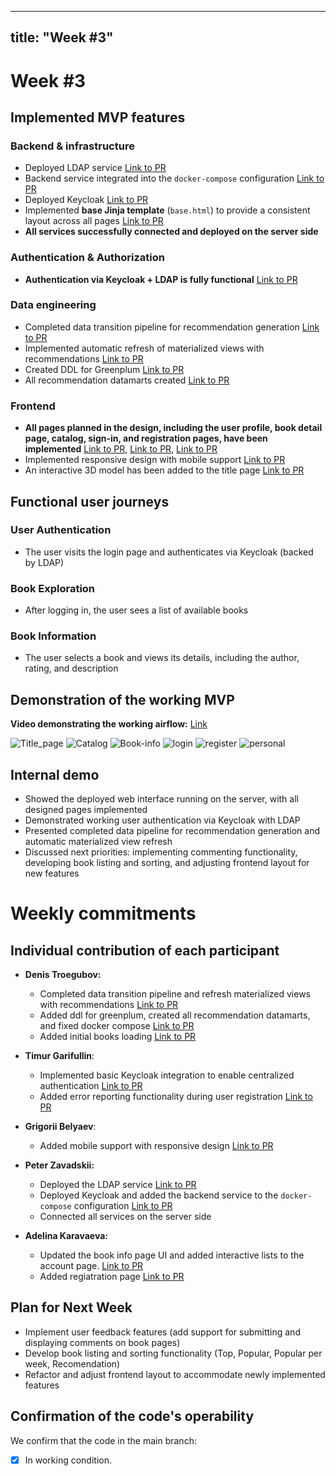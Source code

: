 
---
title: "Week #3"
---

# **Week #3**

## Implemented MVP features


### Backend & infrastructure
- Deployed LDAP service [Link to PR](https://github.com/IU-Capstone-Project-2025/Recommendation-System/pull/23)
- Backend service integrated into the `docker-compose` configuration [Link to PR](https://github.com/IU-Capstone-Project-2025/Recommendation-System/pull/21)
- Deployed Keycloak [Link to PR](https://github.com/IU-Capstone-Project-2025/Recommendation-System/pull/21)
- Implemented **base Jinja template** (`base.html`) to provide a consistent layout across all pages [Link to PR](https://github.com/IU-Capstone-Project-2025/Recommendation-System/pull/17)
- **All services successfully connected and deployed on the server side**

### Authentication & Authorization
- **Authentication via Keycloak + LDAP is fully functional** [Link to PR](https://github.com/IU-Capstone-Project-2025/Recommendation-System/pull/30)


### Data engineering
- Completed data transition pipeline for recommendation generation [Link to PR](https://github.com/IU-Capstone-Project-2025/Recommendation-System/pull/25)
- Implemented automatic refresh of materialized views with recommendations [Link to PR](https://github.com/IU-Capstone-Project-2025/Recommendation-System/pull/25)
- Created DDL for Greenplum [Link to PR](https://github.com/IU-Capstone-Project-2025/Recommendation-System/pull/19)
- All recommendation datamarts created [Link to PR](https://github.com/IU-Capstone-Project-2025/Recommendation-System/pull/19)


### Frontend
- **All pages planned in the design, including the user profile, book detail page, catalog, sign-in, and registration pages, have been implemented** [Link to PR](https://github.com/IU-Capstone-Project-2025/Recommendation-System/pull/27), [Link to PR](https://github.com/IU-Capstone-Project-2025/Recommendation-System/pull/10), [Link to PR](https://github.com/IU-Capstone-Project-2025/Recommendation-System/pull/4)
- Implemented responsive design with mobile support [Link to PR](https://github.com/IU-Capstone-Project-2025/Recommendation-System/pull/22)
- An interactive 3D model has been added to the title  page [Link to PR](https://github.com/IU-Capstone-Project-2025/Recommendation-System/pull/4)

## Functional user journeys

### User Authentication
- The user visits the login page and authenticates via Keycloak (backed by LDAP)


### Book Exploration
- After logging in, the user sees a list of available books


### Book Information
- The user selects a book and views its details, including the author, rating, and description




## Demonstration of the working MVP

**Video demonstrating the working airflow:** [Link](https://drive.google.com/file/d/12dB2fDw0xZnjCmIe2suwLhnL3ZEbrYDR/view?usp=sharing)

![Title_page](https://raw.githubusercontent.com/ElinaNotElina/IU-Capstone-Project-2025/refs/heads/main/title-page.png)
![Catalog](https://raw.githubusercontent.com/ElinaNotElina/IU-Capstone-Project-2025/refs/heads/main/catalog.png)
![Book-info](https://raw.githubusercontent.com/ElinaNotElina/IU-Capstone-Project-2025/refs/heads/main/book-info.png)
![login](https://raw.githubusercontent.com/ElinaNotElina/IU-Capstone-Project-2025/refs/heads/main/log%20in.png)
![register](https://raw.githubusercontent.com/ElinaNotElina/IU-Capstone-Project-2025/refs/heads/main/register.png)
![personal](https://raw.githubusercontent.com/ElinaNotElina/IU-Capstone-Project-2025/refs/heads/main/personal.png)

## Internal demo

- Showed the deployed web interface running on the server, with all designed pages implemented
- Demonstrated working user authentication via Keycloak with LDAP
- Presented completed data pipeline for recommendation generation and automatic materialized view refresh
- Discussed next priorities: implementing commenting functionality, developing book listing and sorting, and adjusting frontend layout for new features

# Weekly commitments

## Individual contribution of each participant



- **Denis Troegubov:**
    - Completed data transition pipeline and refresh materialized views with recommendations [Link to PR](https://github.com/IU-Capstone-Project-2025/Recommendation-System/pull/25)
    - Added ddl for greenplum, created all recommendation datamarts, and fixed docker compose [Link to PR](https://github.com/IU-Capstone-Project-2025/Recommendation-System/pull/19)
    - Added initial books loading [Link to PR](https://github.com/IU-Capstone-Project-2025/Recommendation-System/pull/29)

  
- **Timur Garifullin**:
    - Implemented basic Keycloak integration to enable centralized authentication [Link to PR](https://github.com/IU-Capstone-Project-2025/Recommendation-System/pull/30)
    - Added error reporting functionality during user registration [Link to PR](https://github.com/IU-Capstone-Project-2025/Recommendation-System/pull/30)
 

- **Grigorii Belyaev**:
    - Added mobile support with responsive design [Link to PR](https://github.com/IU-Capstone-Project-2025/Recommendation-System/pull/22)

  
- **Peter Zavadskii:**
    - Deployed the LDAP service [Link to PR](https://github.com/IU-Capstone-Project-2025/Recommendation-System/pull/23)
    - Deployed Keycloak and added the backend service to the `docker-compose` configuration [Link to PR](https://github.com/IU-Capstone-Project-2025/Recommendation-System/pull/21)
    - Connected all services on the server side


- **Adelina Karavaeva:**
    - Updated the book info page UI and added interactive lists to the account page. [Link to PR](https://github.com/IU-Capstone-Project-2025/Recommendation-System/pull/24)
    - Added regiatration page [Link to PR](https://github.com/IU-Capstone-Project-2025/Recommendation-System/pull/27)

    
## Plan for Next Week



- Implement user feedback features (add support for submitting and displaying comments on book pages)
- Develop book listing and sorting functionality (Top, Popular, Popular per week, Recomendation)
- Refactor and adjust frontend layout to accommodate newly implemented features

## Confirmation of the code's operability

We confirm that the code in the main branch:
- [x] In working condition.
